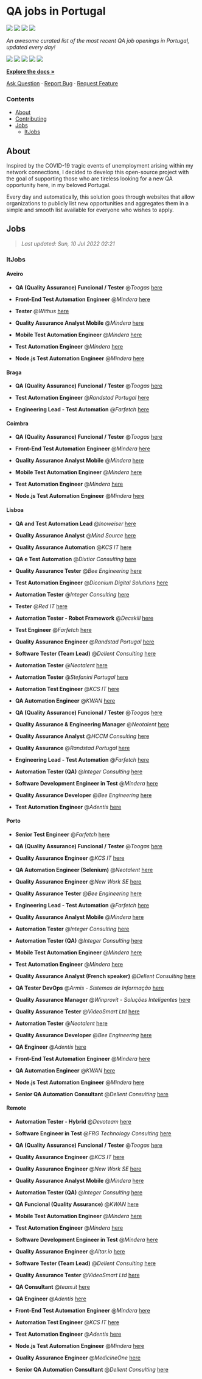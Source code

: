 QA jobs in Portugal
========================

![](https://img.shields.io/static/v1?label=%F0%9F%8C%9F&message=If%20Useful&color=BC4E99)
[![](https://img.shields.io/github/stars/sergiomartins8/qa-jobs-in-portugal)](https://github.com/sergiomartins8/qa-jobs-in-portugal/stargazers)
[![](https://img.shields.io/github/forks/sergiomartins8/qa-jobs-in-portugal)](https://github.com/sergiomartins8/qa-jobs-in-portugal/network/members)
[![](https://img.shields.io/badge/-sergiomartins8-blue?logo=Linkedin&logoColor=white)](https://www.linkedin.com/in/sergiomartins8/)

_An awesome curated list of the most recent QA job openings in Portugal, updated every day!_

[![](https://img.shields.io/github/v/release/sergiomartins8/qa-jobs-in-portugal)](https://github.com/sergiomartins8/qa-jobs-in-portugal/releases)
[![](https://github.com/sergiomartins8/qa-jobs-in-portugal/workflows/release/badge.svg)](https://github.com/sergiomartins8/qa-jobs-in-portugal/actions?query=workflow%3Arelease)
[![](https://img.shields.io/github/issues/sergiomartins8/qa-jobs-in-portugal)](https://github.com/sergiomartins8/qa-jobs-in-portugal/issues)
[![](https://img.shields.io/github/contributors/sergiomartins8/qa-jobs-in-portugal)](https://github.com/sergiomartins8/qa-jobs-in-portugal/graphs/contributors)
[![](https://img.shields.io/github/license/sergiomartins8/qa-jobs-in-portugal)](https://github.com/sergiomartins8/qa-jobs-in-portugal/blob/master/LICENSE)

**[Explore the docs »](https://github.com/sergiomartins8/qa-jobs-in-portugal/blob/master/docs/DOCUMENTATION.md)**

[Ask Question](https://github.com/sergiomartins8/qa-jobs-in-portugal/issues) 
·
[Report Bug](https://github.com/sergiomartins8/qa-jobs-in-portugal/issues)
·
[Request Feature](https://github.com/sergiomartins8/qa-jobs-in-portugal/issues)

### Contents
* [About](#about)
* [Contributing](https://github.com/sergiomartins8/qa-jobs-in-portugal/blob/master/docs/CONTRIBUTING.md)
* [Jobs](#jobs)
  * [ItJobs](#itjobs)

## About
Inspired by the COVID-19 tragic events of unemployment arising within my network connections, I decided to develop this open-source project with the goal of supporting those who are tireless looking for a new QA opportunity here, in my beloved Portugal.

Every day and automatically, this solution goes through websites that allow organizations to publicly list new opportunities and aggregates them in a simple and smooth list available for everyone who wishes to apply.

Jobs
---------

> _Last updated: Sun, 10 Jul 2022 02:21_

### ItJobs

#### Aveiro

- **QA (Quality Assurance) Funcional / Tester** @_Toogas_ [here](https://www.itjobs.pt/oferta/436935/qa-quality-assurance-funcional-tester)


- **Front-End Test Automation Engineer** @_Mindera_ [here](https://www.itjobs.pt/oferta/437146/front-end-test-automation-engineer)


- **Tester** @_Withus_ [here](https://www.itjobs.pt/oferta/436233/tester)


- **Quality Assurance Analyst Mobile** @_Mindera_ [here](https://www.itjobs.pt/oferta/434485/quality-assurance-analyst-mobile)


- **Mobile Test Automation Engineer** @_Mindera_ [here](https://www.itjobs.pt/oferta/437272/mobile-test-automation-engineer)


- **Test Automation Engineer** @_Mindera_ [here](https://www.itjobs.pt/oferta/434329/test-automation-engineer)


- **Node.js Test Automation Engineer** @_Mindera_ [here](https://www.itjobs.pt/oferta/436294/node-js-test-automation-engineer)

#### Braga

- **QA (Quality Assurance) Funcional / Tester** @_Toogas_ [here](https://www.itjobs.pt/oferta/436935/qa-quality-assurance-funcional-tester)


- **Test Automation Engineer** @_Randstad Portugal_ [here](https://www.itjobs.pt/oferta/435610/test-automation-engineer)


- **Engineering Lead - Test Automation** @_Farfetch_ [here](https://www.itjobs.pt/oferta/434833/engineering-lead-test-automation)

#### Coimbra

- **QA (Quality Assurance) Funcional / Tester** @_Toogas_ [here](https://www.itjobs.pt/oferta/436935/qa-quality-assurance-funcional-tester)


- **Front-End Test Automation Engineer** @_Mindera_ [here](https://www.itjobs.pt/oferta/437146/front-end-test-automation-engineer)


- **Quality Assurance Analyst Mobile** @_Mindera_ [here](https://www.itjobs.pt/oferta/434485/quality-assurance-analyst-mobile)


- **Mobile Test Automation Engineer** @_Mindera_ [here](https://www.itjobs.pt/oferta/437272/mobile-test-automation-engineer)


- **Test Automation Engineer** @_Mindera_ [here](https://www.itjobs.pt/oferta/434329/test-automation-engineer)


- **Node.js Test Automation Engineer** @_Mindera_ [here](https://www.itjobs.pt/oferta/436294/node-js-test-automation-engineer)

#### Lisboa

- **QA and Test Automation Lead** @_Inoweiser_ [here](https://www.itjobs.pt/oferta/437172/qa-and-test-automation-lead)


- **Quality Assurance Analyst** @_Mind Source_ [here](https://www.itjobs.pt/oferta/436028/quality-assurance-analyst)


- **Quality Assurance Automation** @_KCS IT_ [here](https://www.itjobs.pt/oferta/434721/quality-assurance-automation)


- **QA e Test Automation** @_Dixtior Consulting_ [here](https://www.itjobs.pt/oferta/436168/qa-e-test-automation)


- **Quality Assurance Tester** @_Bee Engineering_ [here](https://www.itjobs.pt/oferta/434596/quality-assurance-tester)


- **Test Automation Engineer** @_Diconium Digital Solutions_ [here](https://www.itjobs.pt/oferta/434445/test-automation-engineer)


- **Automation Tester** @_Integer Consulting_ [here](https://www.itjobs.pt/oferta/436092/automation-tester)


- **Tester** @_Red IT_ [here](https://www.itjobs.pt/oferta/436802/tester)


- **Automation Tester - Robot Framework** @_Decskill_ [here](https://www.itjobs.pt/oferta/434342/automation-tester-robot-framework)


- **Test Engineer** @_Farfetch_ [here](https://www.itjobs.pt/oferta/434836/test-engineer)


- **Quality Assurance Engineer** @_Randstad Portugal_ [here](https://www.itjobs.pt/oferta/436593/quality-assurance-engineer)


- **Software Tester (Team Lead)** @_Dellent Consulting_ [here](https://www.itjobs.pt/oferta/437358/software-tester-team-lead)


- **Automation Tester** @_Neotalent_ [here](https://www.itjobs.pt/oferta/435458/automation-tester)


- **Automation Tester** @_Stefanini Portugal_ [here](https://www.itjobs.pt/oferta/436930/automation-tester)


- **Automation Test Engineer** @_KCS IT_ [here](https://www.itjobs.pt/oferta/436272/automation-test-engineer)


- **QA Automation Engineer** @_KWAN_ [here](https://www.itjobs.pt/oferta/435346/qa-automation-engineer)


- **QA (Quality Assurance) Funcional / Tester** @_Toogas_ [here](https://www.itjobs.pt/oferta/436935/qa-quality-assurance-funcional-tester)


- **Quality Assurance & Engineering Manager** @_Neotalent_ [here](https://www.itjobs.pt/oferta/435450/quality-assurance-engineering-manager)


- **Quality Assurance Analyst** @_HCCM Consulting_ [here](https://www.itjobs.pt/oferta/436993/quality-assurance-analyst)


- **Quality Assurance** @_Randstad Portugal_ [here](https://www.itjobs.pt/oferta/436752/quality-assurance)


- **Engineering Lead - Test Automation** @_Farfetch_ [here](https://www.itjobs.pt/oferta/434833/engineering-lead-test-automation)


- **Automation Tester (QA)** @_Integer Consulting_ [here](https://www.itjobs.pt/oferta/435356/automation-tester-qa)


- **Software Development Engineer in Test** @_Mindera_ [here](https://www.itjobs.pt/oferta/437145/software-development-engineer-in-test)


- **Quality Assurance Developer** @_Bee Engineering_ [here](https://www.itjobs.pt/oferta/436734/quality-assurance-developer)


- **Test Automation Engineer** @_Adentis_ [here](https://www.itjobs.pt/oferta/436818/test-automation-engineer)

#### Porto

- **Senior Test Engineer** @_Farfetch_ [here](https://www.itjobs.pt/oferta/436632/senior-test-engineer)


- **QA (Quality Assurance) Funcional / Tester** @_Toogas_ [here](https://www.itjobs.pt/oferta/436935/qa-quality-assurance-funcional-tester)


- **Quality Assurance Engineer** @_KCS IT_ [here](https://www.itjobs.pt/oferta/435151/quality-assurance-engineer)


- **QA Automation Engineer (Selenium)** @_Neotalent_ [here](https://www.itjobs.pt/oferta/435806/qa-automation-engineer-selenium)


- **Quality Assurance Engineer** @_New Work SE_ [here](https://www.itjobs.pt/oferta/437078/quality-assurance-engineer)


- **Quality Assurance Tester** @_Bee Engineering_ [here](https://www.itjobs.pt/oferta/434596/quality-assurance-tester)


- **Engineering Lead - Test Automation** @_Farfetch_ [here](https://www.itjobs.pt/oferta/434833/engineering-lead-test-automation)


- **Quality Assurance Analyst Mobile** @_Mindera_ [here](https://www.itjobs.pt/oferta/434485/quality-assurance-analyst-mobile)


- **Automation Tester** @_Integer Consulting_ [here](https://www.itjobs.pt/oferta/436092/automation-tester)


- **Automation Tester (QA)** @_Integer Consulting_ [here](https://www.itjobs.pt/oferta/435356/automation-tester-qa)


- **Mobile Test Automation Engineer** @_Mindera_ [here](https://www.itjobs.pt/oferta/437272/mobile-test-automation-engineer)


- **Test Automation Engineer** @_Mindera_ [here](https://www.itjobs.pt/oferta/434329/test-automation-engineer)


- **Quality Assurance Analyst (French speaker)** @_Dellent Consulting_ [here](https://www.itjobs.pt/oferta/434380/quality-assurance-analyst-french-speaker)


- **QA Tester DevOps** @_Armis - Sistemas de Informação_ [here](https://www.itjobs.pt/oferta/437054/qa-tester-devops)


- **Quality Assurance Manager** @_Winprovit - Soluções Inteligentes_ [here](https://www.itjobs.pt/oferta/436353/quality-assurance-manager)


- **Quality Assurance Tester** @_VideoSmart Ltd_ [here](https://www.itjobs.pt/oferta/435176/quality-assurance)


- **Automation Tester** @_Neotalent_ [here](https://www.itjobs.pt/oferta/435458/automation-tester)


- **Quality Assurance Developer** @_Bee Engineering_ [here](https://www.itjobs.pt/oferta/436734/quality-assurance-developer)


- **QA Engineer** @_Adentis_ [here](https://www.itjobs.pt/oferta/436949/qa-engineer)


- **Front-End Test Automation Engineer** @_Mindera_ [here](https://www.itjobs.pt/oferta/437146/front-end-test-automation-engineer)


- **QA Automation Engineer** @_KWAN_ [here](https://www.itjobs.pt/oferta/435346/qa-automation-engineer)


- **Node.js Test Automation Engineer** @_Mindera_ [here](https://www.itjobs.pt/oferta/436294/node-js-test-automation-engineer)


- **Senior QA Automation Consultant** @_Dellent Consulting_ [here](https://www.itjobs.pt/oferta/434480/senior-qa-automation-consultant)

#### Remote

- **Automation Tester - Hybrid** @_Devoteam_ [here](https://www.itjobs.pt/oferta/435296/automation-tester-hybrid)


- **Software Engineer in Test** @_FRG Technology Consulting_ [here](https://www.itjobs.pt/oferta/435244/software-engineer-in-test)


- **QA (Quality Assurance) Funcional / Tester** @_Toogas_ [here](https://www.itjobs.pt/oferta/436935/qa-quality-assurance-funcional-tester)


- **Quality Assurance Engineer** @_KCS IT_ [here](https://www.itjobs.pt/oferta/435151/quality-assurance-engineer)


- **Quality Assurance Engineer** @_New Work SE_ [here](https://www.itjobs.pt/oferta/437078/quality-assurance-engineer)


- **Quality Assurance Analyst Mobile** @_Mindera_ [here](https://www.itjobs.pt/oferta/434485/quality-assurance-analyst-mobile)


- **Automation Tester (QA)** @_Integer Consulting_ [here](https://www.itjobs.pt/oferta/435356/automation-tester-qa)


- **QA Funcional (Quality Assurance)** @_KWAN_ [here](https://www.itjobs.pt/oferta/436391/qa-funcional-quality-assurance)


- **Mobile Test Automation Engineer** @_Mindera_ [here](https://www.itjobs.pt/oferta/437272/mobile-test-automation-engineer)


- **Test Automation Engineer** @_Mindera_ [here](https://www.itjobs.pt/oferta/434329/test-automation-engineer)


- **Software Development Engineer in Test** @_Mindera_ [here](https://www.itjobs.pt/oferta/437145/software-development-engineer-in-test)


- **Quality Assurance Engineer** @_Altar.io_ [here](https://www.itjobs.pt/oferta/437130/quality-assurance-engineer)


- **Software Tester (Team Lead)** @_Dellent Consulting_ [here](https://www.itjobs.pt/oferta/437358/software-tester-team-lead)


- **Quality Assurance Tester** @_VideoSmart Ltd_ [here](https://www.itjobs.pt/oferta/435176/quality-assurance)


- **QA Consultant** @_team.it_ [here](https://www.itjobs.pt/oferta/435322/qa-consultant)


- **QA Engineer** @_Adentis_ [here](https://www.itjobs.pt/oferta/436949/qa-engineer)


- **Front-End Test Automation Engineer** @_Mindera_ [here](https://www.itjobs.pt/oferta/437146/front-end-test-automation-engineer)


- **Automation Test Engineer** @_KCS IT_ [here](https://www.itjobs.pt/oferta/436272/automation-test-engineer)


- **Test Automation Engineer** @_Adentis_ [here](https://www.itjobs.pt/oferta/436818/test-automation-engineer)


- **Node.js Test Automation Engineer** @_Mindera_ [here](https://www.itjobs.pt/oferta/436294/node-js-test-automation-engineer)


- **Quality Assurance Engineer** @_MedicineOne_ [here](https://www.itjobs.pt/oferta/434772/quality-assurance-engineer)


- **Senior QA Automation Consultant** @_Dellent Consulting_ [here](https://www.itjobs.pt/oferta/434480/senior-qa-automation-consultant)

